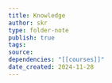 ```yaml
---
title: Knowledge
author: skr
type: folder-note
publish: true
tags: 
source: 
dependencies: "[[courses]]"
date_created: 2024-11-28
---
```

